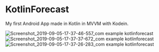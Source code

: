 # KotlinForecast
My first Android App made in Kotlin in MVVM with Kodein.

![Screenshot_2019-09-05-17-37-46-557_com example kotlinforecast](https://user-images.githubusercontent.com/32907234/64359289-5243c680-d008-11e9-9a44-ee1cbcce8ca8.png)
![Screenshot_2019-09-05-17-37-37-672_com example kotlinforecast](https://user-images.githubusercontent.com/32907234/64359291-540d8a00-d008-11e9-819c-ec664f8c4c3c.png)
![Screenshot_2019-09-05-17-37-26-283_com example kotlinforecast](https://user-images.githubusercontent.com/32907234/64359294-553eb700-d008-11e9-926f-42facbee59c3.png)

